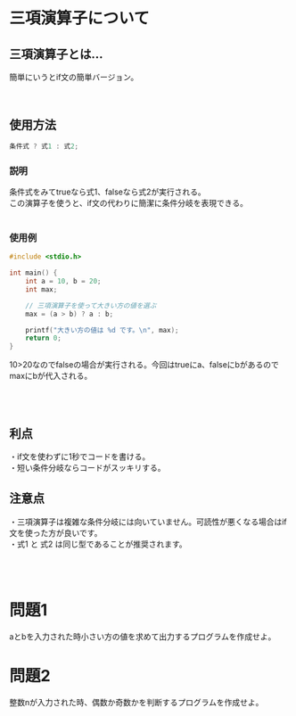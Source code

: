 # 三項演算子について

## 三項演算子とは...
簡単にいうとif文の簡単バージョン。

<br/>


## 使用方法
```C++
条件式 ? 式1 : 式2;
```
### 説明
条件式をみてtrueなら式1、falseなら式2が実行される。<br/>
この演算子を使うと、if文の代わりに簡潔に条件分岐を表現できる。
<br/>
<br/>
### 使用例
```C++
#include <stdio.h>

int main() {
    int a = 10, b = 20;
    int max;

    // 三項演算子を使って大きい方の値を選ぶ
    max = (a > b) ? a : b;

    printf("大きい方の値は %d です。\n", max);
    return 0;
}

```
10>20なのでfalseの場合が実行される。今回はtrueにa、falseにbがあるのでmaxにbが代入される。

<br/>
<br/>

## 利点
・if文を使わずに1秒でコードを書ける。<br/>
・短い条件分岐ならコードがスッキリする。

## 注意点
・三項演算子は複雑な条件分岐には向いていません。可読性が悪くなる場合はif文を使った方が良いです。<br/>
・式1 と 式2 は同じ型であることが推奨されます。

<br/>
<br/>

# 問題1
aとbを入力された時小さい方の値を求めて出力するプログラムを作成せよ。

# 問題2
整数nが入力された時、偶数か奇数かを判断するプログラムを作成せよ。

